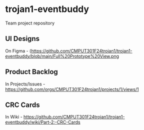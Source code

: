 # trojan1-eventbuddy
Team project repository


## UI Designs
On Figma - (https://github.com/CMPUT301F24trojan1/trojan1-eventbuddy/blob/main/Full%20Prototype%20View.png

## Product Backlog
In Projects/Issues - https://github.com/orgs/CMPUT301F24trojan1/projects/1/views/1

## CRC Cards
In Wiki - https://github.com/CMPUT301F24trojan1/trojan1-eventbuddy/wiki/Part-2:-CRC-Cards
